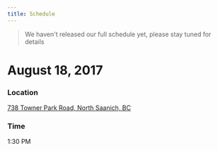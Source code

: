 ```yaml
---
title: Schedule
---
```


> We haven't released our full schedule yet, please stay tuned for details

# August 18, 2017

### Location

[738 Towner Park Road, North Saanich, BC](https://www.google.com/maps/place/738+Towner+Park+Rd,+North+Saanich,+BC+V8L+5L7,+Canada/@48.6687995,-123.4705307,17z/data=!3m1!4b1!4m5!3m4!1s0x548f681f0bae3295:0x399b1c95bd3a3eed!8m2!3d48.668796!4d-123.468342)
  
### Time

1:30 PM
